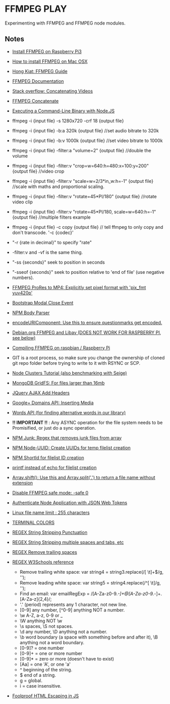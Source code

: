 # FFMPEG PLAY
Experimenting with FFMPEG and FFMPEG node modules.

## Notes
- [Install FFMPEG on Raspberry Pi3](http://hannes.enjoys.it/blog/2016/03/ffmpeg-on-raspbian-raspberry-pi/)
- [How to install FFMPEG on Mac OSX](http://www.renevolution.com/ffmpeg/2013/03/16/how-to-install-ffmpeg-on-mac-os-x.html)
- [Hong Kiat: FFMPEG Guide](http://www.hongkiat.com/blog/ffmpeg-guide/)
- [FFMPEG Documentation](https://ffmpeg.org/ffmpeg.html)
- [Stack overflow: Concatenating Videos](http://stackoverflow.com/questions/7333232/concatenate-two-mp4-files-using-ffmpeg)
- [FFMPEG Concatenate](https://trac.ffmpeg.org/wiki/Concatenate)
- [Executing a Command-Line Binary with Node.JS](http://stackoverflow.com/questions/20643470/execute-a-command-line-binary-with-node-js)
- ffmpeg -i {input file} -s 1280x720 -crf 18 {output file}
- ffmpeg -i {input file} -b:a 320k {output file}    //set audio bitrate to 320k
- ffmpeg -i {input file} -b:v 1000k {output file}   //set video bitrate to 1000k
- ffmpeg -i {input file} -filter:a "volume=2" {output file}     //double the volume
- ffmpeg -i {input file} -filter:v "crop=w=640:h=480:x=100:y=200" {output file}   //video crop
- ffmpeg -i {input file} -filter:v "scale=w=2/3*in_w:h=-1" {output file}           //scale with maths and proportional scaling.
- ffmpeg -i {input file} -filter:v "rotate=45*PI/180" {output file}     //rotate video clip
- ffmpeg -i {input file} -filter:v "rotate=45*PI/180, scale=w=640:h=-1" {output file}   //multiple filters example
- ffmpeg -i {input file} -c copy {output file}      // tell ffmpeg to only copy and don't transcode. '-c {codec}'
- "-r {rate in decimal}" to specify "rate"
- -filter:v and -vf is the same thing.
- "-ss {seconds}" seek to position in seconds
- "-sseof {seconds}" seek to position relative to 'end of file' (use negative numbers).
- [FFMPEG ProRes to MP4: Explicitly set pixel format with 'pix_fmt yuv420p'](http://superuser.com/questions/855678/ffmpeg-mov-prores-to-mp4)
- [Bootstrap Modal Close Event](http://www.coding-issues.com/2014/06/bootstrap-modal-close-event.html)
- [NPM Body Parser](https://www.npmjs.com/package/body-parser)
- [encodeURIComponent: Use this to ensure questionmarks get encoded.](https://developer.mozilla.org/en-US/docs/Web/JavaScript/Reference/Global_Objects/encodeURIComponent)
- [Debian.org FFMPEG and Libav (DOES NOT WORK FOR RASPBERRY PI, see below)](https://wiki.debian.org/ffmpeg)
- [Compiling FFMPEG on raspbian / Raspberry Pi](http://hannes.enjoys.it/blog/2016/03/ffmpeg-on-raspbian-raspberry-pi/)
- GIT is a root process, so make sure you change the ownership of cloned git repo folder before trying to write to it with RSYNC or SCP.
- [Node Clusters Tutorial (also benchmarking with Seige)](http://rowanmanning.com/posts/node-cluster-and-express/)
- [MongoDB GridFS: For files larger than 16mb](https://docs.mongodb.com/v3.0/core/gridfs/)
- [JQuery AJAX Add Headers](http://api.jquery.com/jquery.ajax/)
- [Google+ Domains API: Inserting Media](https://developers.google.com/+/domains/api/media/insert)
- [Words API (for finding alternative words in our library)](https://www.wordsapi.com/)
- **!! IMPORTANT !!** : Any ASYNC operation for the file system needs to be Promisified, or just do a sync operation.
- [NPM Junk: Regex that removes junk files from array](https://www.npmjs.com/package/junk)
- [NPM Node-UUID: Create UUIDs for temp filelist creation](https://www.npmjs.com/package/node-uuid)
- [NPM ShortId for filelist ID creation](https://www.npmjs.com/package/shortid)
- [printf instead of echo for filelist creation](http://unix.stackexchange.com/questions/65803/why-is-printf-better-than-echo)
- [Array.shift(): Use this and Array.split('.') to return a file name without extension](http://www.w3schools.com/jsref/jsref_shift.asp)
- [Disable FFMPEG safe mode: -safe 0](http://stackoverflow.com/questions/38996925/ffmpeg-concat-unsafe-file-name)
- [Authenticate Node Application with JSON Web Tokens](https://scotch.io/tutorials/authenticate-a-node-js-api-with-json-web-tokens)
- [Linux file name limit : 255 characters](http://serverfault.com/questions/9546/filename-length-limits-on-linux)
- [TERMINAL COLORS](http://jafrog.com/2013/11/23/colors-in-terminal.html)
- [REGEX String Stripping Punctuation](http://stackoverflow.com/questions/4328500/how-can-i-strip-all-punctuation-from-a-string-in-javascript-using-regex)
- [REGEX String Stripping multiple spaces and tabs, etc](http://stackoverflow.com/questions/1981349/regex-to-replace-multiple-spaces-with-a-single-space)
- [REGEX Remove trailing spaces](http://stackoverflow.com/questions/9532340/how-to-remove-trailing-white-spaces-using-a-regular-expression-without-removing)
- [REGEX W3Schools reference](http://www.w3schools.com/jsref/jsref_obj_regexp.asp)
    - Remove trailing white space:    var string4 = string3.replace(/[ \t]+$/g, '');
    - Remove leading white space:    var string5 = string4.replace(/^[ \t]/g, '');
    - Find an email:    var emailRegExp = /[A-Za-z0-9._-]+@[A-Za-z0-9._-]+\.[A-Za-z]{2,4}/;
    - '.' (period) represents any 1 character, not new line.
    - [0-9] any number, [^0-9] anything NOT a number.
    - \w A-Z, a-z, 0-9 or _
    - \W anything NOT \w
    - \s spaces, \S not spaces.
    - \d any number, \D anything not a number.
    - \b word boundary (a space with something before and after it), \B anything not a word boundary.
    - [0-9]? = one number
    - [0-9]+ = one or more number
    - [0-9]* = zero or more (doesn't have to exist)
    - [Aa] = one 'A', or one 'a'
    - ^ beginning of the string.
    - $ end of a string.
    - g = global.
    - i = case insensitive.


- [Foolproof HTML Escaping in JS](http://shebang.brandonmintern.com/foolproof-html-escaping-in-javascript/)


